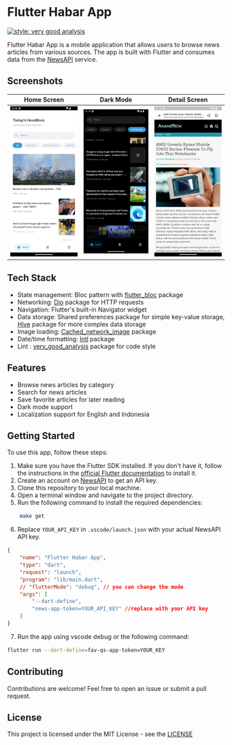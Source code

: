 # Flutter Habar App

[![style: very good analysis](https://img.shields.io/badge/style-very_good_analysis-B22C89.svg)](https://pub.dev/packages/very_good_analysis)

Flutter Habar App is a mobile application that allows users to browse news articles from various sources. The app is built with Flutter and consumes data from the [NewsAPI](https://newsapi.org/) service.

## Screenshots

| Home Screen | Dark Mode | Detail Screen |
| --- | --- | --- |
| ![Home Screen](screenshots/home_screen.png) | ![Dark Mode](screenshots/dark_home_screen.png) | ![Detail Screen](screenshots/detail_screen.png)

## Tech Stack

- State management: Bloc pattern with [flutter_bloc](https://pub.dev/packages/flutter_bloc) package
- Networking: [Dio](https://pub.dev/packages/dio) package for HTTP requests
- Navigation: Flutter's built-in Navigator widget
- Data storage: Shared preferences package for simple key-value storage, [Hive](https://pub.dev/packages/hive) package for more complex data storage
- Image loading: [Cached_network_image](https://pub.dev/packages/cached_network_image) package
- Date/time formatting: [Intl](https://pub.dev/packages/intl) package
- Lint : [very_good_analysis](https://pub.dev/packages/very_good_analysis) package for code style

## Features

- Browse news articles by category
- Search for news articles
- Save favorite articles for later reading
- Dark mode support
- Localization support for English and Indonesia

## Getting Started

To use this app, follow these steps:

1. Make sure you have the Flutter SDK installed. If you don't have it, follow the instructions in the [official Flutter documentation](https://flutter.dev/docs/get-started/install) to install it.
2. Create an account on [NewsAPI](https://newsapi.org/) to get an API key.
3. Clone this repository to your local machine.
4. Open a terminal window and navigate to the project directory.
5. Run the following command to install the required dependencies:

```bash
    make get
```

6. Replace `YOUR_API_KEY` in `.vscode/launch.json` with your actual NewsAPI API key.

```json
{
    "name": "Flutter Habar App",
    "type": "dart",
    "request": "launch",
    "program": "lib/main.dart",
    // "flutterMode": "debug", // you can change the mode
    "args": [
        "--dart-define",
        "news-app-token=YOUR_API_KEY" //replace with your API key
    ]
}
```

7. Run the app using vscode debug or the following command:

```bash
flutter run --dart-define=fav-qs-app-token=YOUR_KEY
```

## Contributing

Contributions are welcome! Feel free to open an issue or submit a pull request.

## License

This project is licensed under the MIT License - see the [LICENSE](LICENSE)
